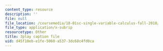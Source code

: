 ```yaml
---
content_type: resource
description: ''
file: null
file_location: /coursemedia/18-01sc-single-variable-calculus-fall-2010/d45f10ebe1fe5060a5373dc68c4fd0ca_eHJuAByQf5A.vtt
file_type: application/x-subrip
resourcetype: Other
title: 3play caption file
uid: d45f10eb-e1fe-5060-a537-3dc68c4fd0ca
---
```


